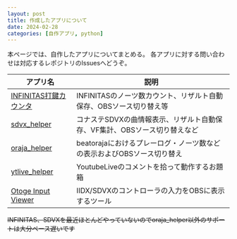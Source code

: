 ```yaml
---
layout: post
title: 作成したアプリについて
date: 2024-02-28
categories: [自作アプリ, python]
---
```


本ページでは、自作したアプリについてまとめる。
各アプリに対する問い合わせは対応するレポジトリのIssuesへどうぞ。

|アプリ名|説明|
|-|-|
|[INFINITAS打鍵カウンタ](https://github.com/dj-kata/inf_daken_counter_obsw)|INFINITASのノーツ数カウント、リザルト自動保存、OBSソース切り替え等|
|[sdvx\_helper](https://github.com/dj-kata/sdvx_helper)|コナステSDVXの曲情報表示、リザルト自動保存、VF集計、OBSソース切り替えなど|
|[oraja_helper](https://github.com/dj-kata/oraja_helper)|beatorajaにおけるプレーログ・ノーツ数などの表示およびOBSソース切り替え|
|[ytlive\_helper](https://github.com/dj-kata/ytlive_helper)|YoutubeLiveのコメントを拾って動作するお題箱|
|[Otoge Input Viewer](https://github.com/dj-kata/otoge_input_viewer)|IIDX/SDVXのコントローラの入力をOBSに表示するツール|

~~INFINITAS、SDVXを最近ほとんどやっていないのでoraja_helper以外のサポートは大分ペース遅いです~~
